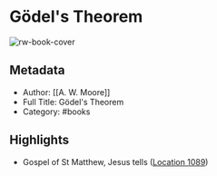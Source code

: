 # Gödel&#39;s Theorem

![rw-book-cover](https://m.media-amazon.com/images/I/81dK8IT0bNL._SY160.jpg)

## Metadata
- Author: [[A. W. Moore]]
- Full Title: Gödel&#39;s Theorem
- Category: #books

## Highlights
- Gospel of St Matthew, Jesus tells ([Location 1089](https://readwise.io/to_kindle?action=open&asin=B0BLZHJNBK&location=1089))
